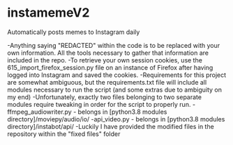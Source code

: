 # instamemeV2
Automatically posts memes to Instagram daily

-Anything saying "REDACTED" within the code is to be replaced with your own information. All the tools necessary to gather that information are included in the repo.
  -To retrieve your own session cookies, use the 615_import_firefox_session.py file on an instance of Firefox after having logged into Instagram and saved the cookies.
-Requirements for this project are somewhat ambiguous, but the requirements.txt file will include all modules necessary to run the script (and some extras due to ambiguity on my end)
  -Unfortunately, exactly two files belonging to two separate modules require tweaking in order for the script to properly run.
    -ffmpeg_audiowriter.py - belongs in [python3.8 modules directory]/moviepy/audio/io/
    -api_video.py - belongs in [python3.8 modules directory]/instabot/api/ 
    -Luckily I have provided the modified files in the repository within the "fixed files" folder
   

